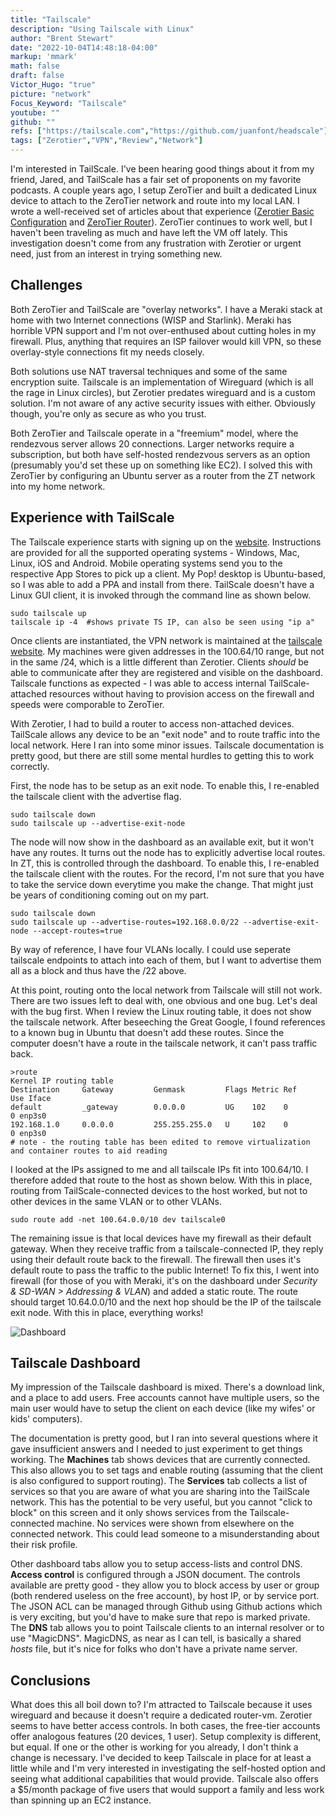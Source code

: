```yaml
---
title: "Tailscale"
description: "Using Tailscale with Linux"
author: "Brent Stewart"
date: "2022-10-04T14:48:18-04:00"
markup: 'mmark'
math: false
draft: false
Victor_Hugo: "true"
picture: "network"
Focus_Keyword: "Tailscale"
youtube: ""
github: ""
refs: ["https://tailscale.com","https://github.com/juanfont/headscale"]
tags: ["Zerotier","VPN","Review","Network"]
---
```

I'm interested in TailScale.  I've been hearing good things about it from my friend, Jared, and TailScale has a fair set of proponents on my favorite podcasts.  A couple years ago, I setup ZeroTier and built a dedicated Linux device to attach to the ZeroTier network and route into my local LAN.  I wrote a well-received set of articles about that experience ([Zerotier Basic Configuration](/201027_zerotier/) and [ZeroTier Router](/201027_zerotierrouter/)).  ZeroTier continues to work well, but I haven't been traveling as much and have left the VM off lately.  This investigation doesn't come from any frustration with Zerotier or urgent need, just from an interest in trying something new.

## Challenges
Both ZeroTier and TailScale are "overlay networks".  I have a Meraki stack at home with two Internet connections (WISP and Starlink).  Meraki has horrible VPN support and I'm not over-enthused about cutting holes in my firewall.  Plus, anything that requires an ISP failover would kill VPN, so these overlay-style connections fit my needs closely.

Both solutions use NAT traversal techniques and some of the same encryption suite.  Tailscale is an implementation of Wireguard (which is all the rage in Linux circles), but Zerotier predates wireguard and is a custom solution.  I'm not aware of any active security issues with either.  Obviously though, you're only as secure as who you trust.

Both ZeroTier and Tailscale operate in a "freemium" model, where the rendezvous server allows 20 connections.  Larger networks require a subscription, but both have self-hosted rendezvous servers as an option (presumably you'd set these up on something like EC2). I solved this with ZeroTier by configuring an Ubuntu server as a router from the ZT network into my home network.

## Experience with TailScale
The Tailscale experience starts with signing up on the [website](https://tailscale.com).  Instructions are provided for all the supported operating systems - Windows, Mac, Linux, iOS and Android.  Mobile operating systems send you to the respective App Stores to pick up a client.  My Pop! desktop is Ubuntu-based, so I was able to add a PPA and install from there.  TailScale doesn't have a Linux GUI client, it is invoked through the command line as shown below.

    sudo tailscale up 
    tailscale ip -4  #shows private TS IP, can also be seen using "ip a"

Once clients are instantiated, the VPN network is maintained at the [tailscale website](https://tailscale.com).  My machines were given addresses in the 100.64/10 range, but not in the same /24, which is a little different than Zerotier.  Clients _should_ be able to communicate after they are registered and visible on the dashboard.  Tailscale functions as expected - I was able to access internal TailScale-attached resources without having to provision access on the firewall and speeds were comporable to ZeroTier.  

With Zerotier, I had to build a router to access non-attached devices.  TailScale allows any device to be an "exit node" and to route traffic into the local network.  Here I ran into some minor issues.  Tailscale documentation is pretty good, but there are still some mental hurdles to getting this to work correctly.

First, the node has to be setup as an exit node.  To enable this, I re-enabled the tailscale client with the advertise flag.

    sudo tailscale down
    sudo tailscale up --advertise-exit-node 
    
The node will now show in the dashboard as an available exit, but it won't have any routes.  It turns out the node has to explicitly advertise local routes.  In ZT, this is controlled through the dashboard.  To enable this, I re-enabled the tailscale client with the routes.  For the record, I'm not sure that you have to take the service down everytime you make the change.  That might just be years of conditioning coming out on my part.  

    sudo tailscale down
    sudo tailscale up --advertise-routes=192.168.0.0/22 --advertise-exit-node --accept-routes=true  

By way of reference, I have four VLANs locally.  I could use seperate tailscale endpoints to attach into each of them, but I want to advertise them all as a block and thus have the /22 above.

At this point, routing onto the local network from Tailscale will still not work.  There are two issues left to deal with, one obvious and one bug.  Let's deal with the bug first.  When I review the Linux routing table, it does not show the tailscale network.  After beseeching the Great Google, I found references to a known bug in Ubuntu that doesn't add these routes.  Since the computer doesn't have a route in the tailscale network, it can't pass traffic back.

    >route
    Kernel IP routing table
    Destination     Gateway         Genmask         Flags Metric Ref    Use Iface
    default         _gateway        0.0.0.0         UG    102    0        0 enp3s0
    192.168.1.0     0.0.0.0         255.255.255.0   U     102    0        0 enp3s0
    # note - the routing table has been edited to remove virtualization and container routes to aid reading

I looked at the IPs assigned to me and all tailscale IPs fit into 100.64/10.  I therefore added that route to the host as shown below.  With this in place, routing from TailScale-connected devices to the host worked, but not to other devices in the same VLAN or to other VLANs.

    sudo route add -net 100.64.0.0/10 dev tailscale0

The remaining issue is that local devices have my firewall as their default gateway.  When they receive traffic from a tailscale-connected IP, they reply using their default route back to the firewall.  The firewall then uses it's default route to pass the traffic to the public Internet!  To fix this, I went into firewall (for those of you with Meraki, it's on the dashboard under _Security & SD-WAN > Addressing & VLAN_) and added a static route.  The route should target 10.64.0.0/10 and the next hop should be the IP of the tailscale exit node.  With this in place, everything works!

![Dashboard](/221005_Tailscale.png#floatright)
## Tailscale Dashboard

My impression of the Tailscale dashboard is mixed.  There's a download link, and a place to add users.  Free accounts cannot have multiple users, so the main user would have to setup the client on each device (like my wifes' or kids' computers).

The documentation is pretty good, but I ran into several questions where it gave insufficient answers and I needed to just experiment to get things working.  The __Machines__ tab shows devices that are currently connected.  This also allows you to set tags and enable routing (assuming that the client is also configured to support routing).  The __Services__ tab collects a list of services so that you are aware of what you are sharing into the TailScale network.  This has the potential to be very useful, but you cannot "click to block" on this screen and it only shows services from the Tailscale-connected machine.  No services were shown from elsewhere on the connected network.  This could lead someone to a misunderstanding about their risk profile.

Other dashboard tabs allow you to setup access-lists and control DNS.  __Access control__ is configured through a JSON document.  The controls available are pretty good - they allow you to block access by user or group (both rendered useless on the free account), by host IP, or by service port.  The JSON ACL can be managed through Github using Github actions which is very exciting, but you'd have to make sure that repo is marked private.  The __DNS__ tab allows you to point Tailscale clients to an internal resolver or to use "MagicDNS".  MagicDNS, as near as I can tell, is basically a shared _hosts_ file, but it's nice for folks who don't have a private name server.

## Conclusions

What does this all boil down to?  I'm attracted to Tailscale because it uses wireguard and because it doesn't require a dedicated router-vm.  Zerotier seems to have better access controls.  In both cases, the free-tier accounts offer analogous features (20 devices, 1 user).  Setup complexity is different, but equal.  If one or the other is working for you already,  I don't think a change is necessary.  I've decided to keep Tailscale in place for at least a little while and I'm very interested in investigating the self-hosted option and seeing what additional capabilities that would provide.  Tailscale also offers a $5/month package of five users that would support a family and less work than spinning up an EC2 instance.